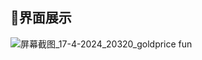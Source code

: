 ## 🚀界面展示
![屏幕截图_17-4-2024_20320_goldprice fun](https://github.com/AissenLiu/gold-price/assets/128615132/96987631-49f7-4287-ab5b-35245f632b28)

